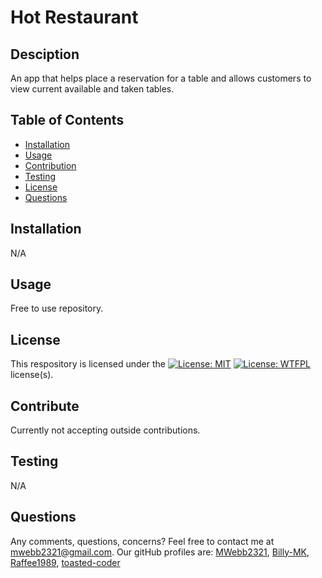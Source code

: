 # Hot Restaurant

## Desciption

An app that helps place a reservation for a table and allows customers to view current available and taken tables.

## Table of Contents

- [Installation](#installation)
- [Usage](#usage)
- [Contribution](#contribute)
- [Testing](#tests)
- [License](#license)
- [Questions](#questions)

## Installation

N/A

## Usage

Free to use repository.

## License

This respository is licensed under the [![License: MIT](https://img.shields.io/badge/License-MIT-yellow.svg)](https://opensource.org/licenses/MIT) [![License: WTFPL](https://img.shields.io/badge/License-WTFPL-brightgreen.svg)](http://www.wtfpl.net/about/) license(s).

## Contribute

Currently not accepting outside contributions.

## Testing

N/A

## Questions

Any comments, questions, concerns? Feel free to contact me at [mwebb2321@gmail.com](maito:mwebb2321@gmail.com).
Our gitHub profiles are: [MWebb2321](https://github.com/MWebb2321), [Billy-MK](https://github.com/Billy-MK), [Raffee1989](https://github.com/Raffee1989), [toasted-coder](https://github.com/toasted-coder)
